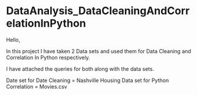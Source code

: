 # DataAnalysis_DataCleaningAndCorrelationInPython

Hello,

In this project I have taken 2 Data sets and used them for Data Cleaning and Correlation In Python respectively.

I have attached the queries for both along with the data sets.

Date set for Date Cleaning = Nashville Housing
Data set for Python Correlation = Movies.csv
